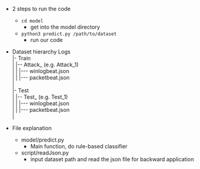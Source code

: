 - 2 steps to run the code
    - `cd model`        
        - get into the model directory
    - `python3 predict.py /path/to/dataset`
        - run our code

- Dataset hierarchy
    Logs  
    |- Train  
    |   |-- Attack_<ID> (e.g. Attack_1)  
    |   |   |--- winlogbeat.json  
    |   |   |--- packetbeat.json  
    |  
    |- Test  
    |   |-- Test_<ID> (e.g. Test_1)  
    |   |   |--- winlogbeat.json  
    |   |   |--- packetbeat.json  
    |  
    

- File explanation
    - model/predict.py
        - Main function, do rule-based classifier
    - script/readJson.py
        - input dataset path and read the json file for backward application
